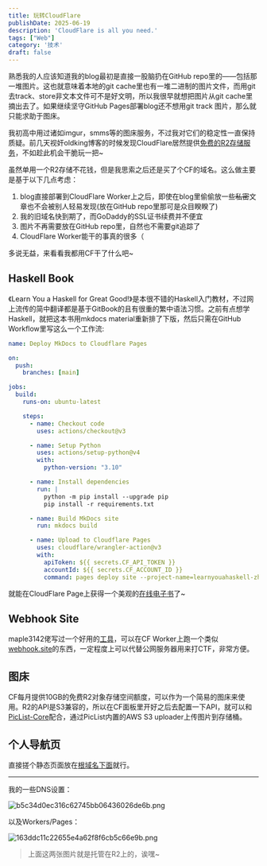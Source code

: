 ```yaml
---
title: 玩转CloudFlare
publishDate: 2025-06-19
description: 'CloudFlare is all you need.'
tags: ["Web"]
category: '技术'
draft: false 
---
```


熟悉我的人应该知道我的blog最初是直接一股脑扔在GitHub repo里的——包括那一堆图片。这也就意味着本地的git cache里也有一堆二进制的图片文件，而用git去track、store非文本文件可不是好文明，所以我很早就想把图片从git cache里摘出去了。如果继续坚守GitHub Pages部署blog还不想用git track 图片，那么就只能求助于图床。

我初高中用过诸如imgur，smms等的图床服务，不过我对它们的稳定性一直保持质疑。前几天视奸oldking博客的时候发现CloudFlare居然提供[免费的R2存储服务](https://oldkingok.cc/share/2LXU1RV7ojfx)，不如趁此机会干脆玩一把~

虽然单用一个R2存储不花钱，但是我思索之后还是买了个CF的域名。这么做主要是基于以下几点考虑：

1. blog直接部署到CloudFlare Worker上之后，即使在blog里偷偷放一些~~私密~~文章也不会被别人轻易发现(放在GitHub repo里那可是众目睽睽了)
2. 我的旧域名快到期了，而GoDaddy的SSL证书续费并不便宜
3. 图片不再需要放在GitHub repo里，自然也不需要git追踪了
4. CloudFlare Worker能干的事真的很多（

多说无益，来看看我都用CF干了什么吧~

## Haskell Book

《Learn You a Haskell for Great Good!》是本很不错的Haskell入门教材，不过网上流传的简中翻译都是基于GitBook的且有很重的繁中语法习惯。之前有点想学Haskell，就把这本书用mkdocs material重新排了下版，然后只需在GitHub Workflow里写这么一个工作流:

```yaml
name: Deploy MkDocs to Cloudflare Pages

on:
  push:
    branches: [main]

jobs:
  build:
    runs-on: ubuntu-latest

    steps:
      - name: Checkout code
        uses: actions/checkout@v3

      - name: Setup Python
        uses: actions/setup-python@v4
        with:
          python-version: "3.10"

      - name: Install dependencies
        run: |
          python -m pip install --upgrade pip
          pip install -r requirements.txt

      - name: Build MkDocs site
        run: mkdocs build

      - name: Upload to Cloudflare Pages
        uses: cloudflare/wrangler-action@v3
        with:
          apiToken: ${{ secrets.CF_API_TOKEN }}
          accountId: ${{ secrets.CF_ACCOUNT_ID }}
          command: pages deploy site --project-name=learnyouahaskell-zh
```

就能在CloudFlare Page上获得一个美观的[在线电子书](https://haskell.swizzer.cc)了~

## Webhook Site

maple3142佬写过一个好用的[工具](https://github.com/maple3142/cf-webhook)，可以在CF Worker上跑一个类似[webhook.site](https://webhook.site)的东西，一定程度上可以代替公网服务器用来打CTF，非常方便。

## 图床

CF每月提供10GB的免费R2对象存储空间额度，可以作为一个简易的图床来使用。R2的API是S3兼容的，所以在CF面板里开好之后去配置一下API，就可以和[PicList-Core](https://github.com/Kuingsmile/PicList-Core)配合，通过PicList内置的AWS S3 uploader上传图片到存储桶。

## 个人导航页

直接搓个静态页面放在[根域名下面](https://swizzer.cc)就行。

---

我的一些DNS设置：

![b5c34d0ec316c62745bb06436026de6b.png](https://pic.swizzer.cc/2025/06/b5c34d0ec316c62745bb06436026de6b.png)

以及Workers/Pages：

![163ddc11c22655e4a62f8f6cb5c66e9b.png](https://pic.swizzer.cc/2025/06/163ddc11c22655e4a62f8f6cb5c66e9b.png)

> 上面这两张图片就是托管在R2上的，诶嘿~